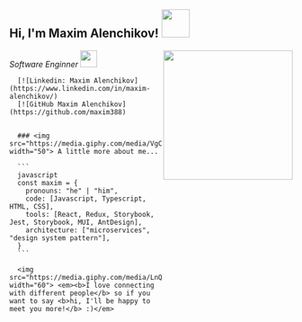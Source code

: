 <h2> Hi, I'm Maxim Alenchikov! <img src="https://media.giphy.com/media/mGcNjsfWAjY5AEZNw6/giphy.gif" width="50"></h2>
      <img align='right' src="https://raw.githubusercontent.com/abhisheknaiidu/abhisheknaiidu/master/code.gif" width="230">
      <p><em>Software Enginner <img src="https://media.giphy.com/media/WUlplcMpOCEmTGBtBW/giphy.gif" width="30">
      </em></p>

      [![Linkedin: Maxim Alenchikov](https://www.linkedin.com/in/maxim-alenchikov/)
      [![GitHub Maxim Alenchikov](https://github.com/maxim388)


      ### <img src="https://media.giphy.com/media/VgCDAzcKvsR6OM0uWg/giphy.gif" width="50"> A little more about me...

      ```
      javascript
      const maxim = {
        pronouns: "he" | "him",
        code: [Javascript, Typescript, HTML, CSS],
        tools: [React, Redux, Storybook, Jest, Storybook, MUI, AntDesign],
        architecture: ["microservices", "design system pattern"],
      }
      ```

      <img src="https://media.giphy.com/media/LnQjpWaON8nhr21vNW/giphy.gif" width="60"> <em><b>I love connecting with different people</b> so if you want to say <b>hi, I'll be happy to meet you more!</b> :)</em>
